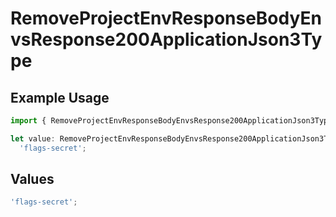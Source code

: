 # RemoveProjectEnvResponseBodyEnvsResponse200ApplicationJson3Type

## Example Usage

```typescript
import { RemoveProjectEnvResponseBodyEnvsResponse200ApplicationJson3Type } from '@vercel/client/models/operations';

let value: RemoveProjectEnvResponseBodyEnvsResponse200ApplicationJson3Type =
  'flags-secret';
```

## Values

```typescript
'flags-secret';
```
